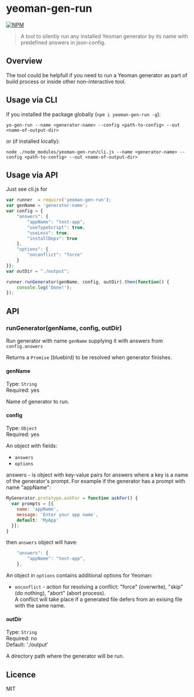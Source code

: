 ﻿# yeoman-gen-run

[![NPM](https://nodei.co/npm/yeoman-gen-run.png?downloads=true&downloadRank=true)](https://nodei.co/npm/yeoman-gen-run/)  

> A tool to silently run any installed Yeoman generator by its name with predefined answers in json-config.


## Overview

The tool could be helpfull if you need to run a Yeoman generator as part of build process or inside other non-interactive tool.  


## Usage via CLI

If you installed the package globally (`npm i yeoman-gen-run -g`):  
```shell
yo-gen-run --name <generator-name> --config <path-to-config> --out <name-of-output-dir>
```

or (if installed locally):  
```shell
node ./node_modules/yeoman-gen-run/cli.js --name <generator-name> --config <path-to-config> --out <name-of-output-dir>
```

## Usage via API
Just see cli.js for 

```js
var runner 	= require('yeoman-gen-run');
var genName = 'generator-name';
var config = {
	"answers": {
		"appName": "test-app",
		"useTypeScript": true,
		"useLess": true,
		"installDeps": true
	},
	"options": {
		"onconflict": "force"
	}
}};
var outDir = "./output";

runner.runGenerator(genName, config, outDir).then(function() {
    console.log('Done!');
});

```


## API
### runGenerator(genName, config, outDir)

Run generator with name `genName` supplying it with answers from `config.answers` 

Returns a `Promise` (bluebird) to be resolved when generator finishes.

#### genName
Type: `String`  
Required: yes  

Name of generator to run.

#### config
Type: `Object`  
Required: yes  

An object with fields:
* `answers`
* `options`

answers - is object with key-value pairs for answers where a key is a name of the generator's prompt.
For example if the generator has a prompt with name "appName":
```js
MyGenerator.prototype.askFor = function askFor() {
  var prompts = [{
    name: 'appName',
    message: 'Enter your app name',
    default: 'MyApp'
  }];
}
```
then `answers` object will have:
```js
	"answers": {
		"appName": "test-app",
	},
```

An object in `options` contains additional options for Yeoman:
* `onconflict` - action for resolving a conflict: "force" (overwrite), "skip" (do nothing), "abort" (abort process).  
A conflict will take place if a generated file defers from an exising file with the same name.  


#### outDir
Type: `String`  
Required: no  
Default: './output'  

A directory path where the generator will be run.


## Licence

MIT